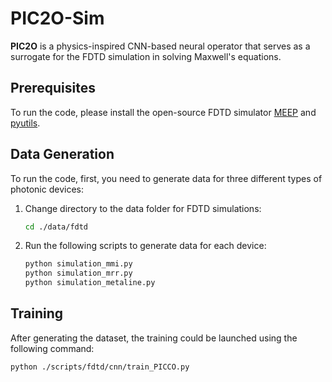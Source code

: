 # PIC2O-Sim

**PIC2O** is a physics-inspired CNN-based neural operator that serves as a surrogate for the FDTD simulation in solving Maxwell's equations.

## Prerequisites

To run the code, please install the open-source FDTD simulator [MEEP](https://github.com/NanoComp/meep) and [pyutils](https://github.com/JeremieMelo/pyutility).

## Data Generation

To run the code, first, you need to generate data for three different types of photonic devices:

1. Change directory to the data folder for FDTD simulations:
    ```sh
    cd ./data/fdtd
    ```

2. Run the following scripts to generate data for each device:
    ```sh
    python simulation_mmi.py
    python simulation_mrr.py
    python simulation_metaline.py
    ```

## Training

After generating the dataset, the training could be launched using the following command:
```sh
python ./scripts/fdtd/cnn/train_PICCO.py
